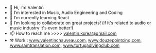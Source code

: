 - 👋 Hi, I’m Valentin
- 👀 I’m interested in Music, Audio Engineering and Coding
- 🌱 I’m currently learning React
- 💞️ I’m looking to collaborate on great projects! (if it's related to audio or music industry it's even better!)
- 📫 How to reach me >>>> valentin.korea@gmail.com
- ⚒️  Work : www.valentinchauveau.com, www.douzepointcinq.com, www.samtranslation.com, www.tortugadivingclub.com

<!---
Ouskababoushka/Ouskababoushka is a ✨ special ✨ repository because its `README.md` (this file) appears on your GitHub profile.
You can click the Preview link to take a look at your changes.
--->
